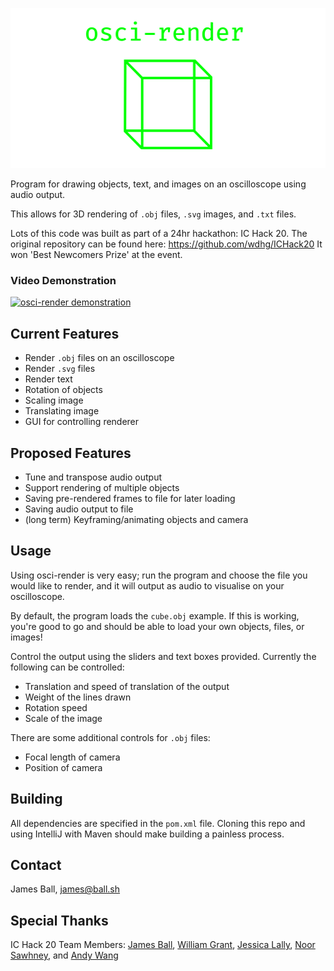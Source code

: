 <p align="center">
  <img width="512" height="256" src="osci.png" />
</p>

Program for drawing objects, text, and images on an oscilloscope using audio output.

This allows for 3D rendering of `.obj` files, `.svg` images, and `.txt` files.

Lots of this code was built as part of a 24hr hackathon: IC Hack 20. The original repository can be found here: https://github.com/wdhg/ICHack20 It won 'Best Newcomers Prize' at the event.

### Video Demonstration

[![osci-render demonstration](https://img.youtube.com/vi/oEX0mnv6PLM/0.jpg)](https://www.youtube.com/watch?v=oEX0mnv6PLM)

## Current Features

- Render `.obj` files on an oscilloscope
- Render `.svg` files
- Render text
- Rotation of objects
- Scaling image
- Translating image
- GUI for controlling renderer

## Proposed Features

- Tune and transpose audio output
- Support rendering of multiple objects
- Saving pre-rendered frames to file for later loading
- Saving audio output to file
- (long term) Keyframing/animating objects and camera

## Usage

Using osci-render is very easy; run the program and choose the file you would like to render, and it will output as audio to visualise on your oscilloscope.

By default, the program loads the `cube.obj` example. If this is working, you're good to go and should be able to load your own objects, files, or images!

Control the output using the sliders and text boxes provided. Currently the following can be controlled:

- Translation and speed of translation of the output
- Weight of the lines drawn
- Rotation speed
- Scale of the image

There are some additional controls for `.obj` files:

- Focal length of camera
- Position of camera

## Building

All dependencies are specified in the `pom.xml` file. Cloning this repo and using IntelliJ with Maven should make building a painless process.

## Contact

James Ball, [james@ball.sh](mailto:james@ball.sh)

## Special Thanks

IC Hack 20 Team Members: [James Ball](https://github.com/jameshball), [William Grant](https://github.com/wdhg), [Jessica Lally](https://github.com/jessicalally), [Noor Sawhney](https://github.com/noor-gate), and [Andy Wang](https://github.com/cbeuw)

